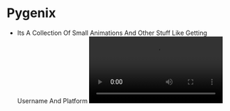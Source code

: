 # Pygenix
-  Its A Collection Of Small Animations And Other Stuff Like Getting Username And Platform
<video src="https://vod-progressive.akamaized.net/exp=1624995448~acl=%2A%2F2689662098.mp4%2A~hmac=b031c0aedb412e92a21483709726a4d044ee73e33847b7098d8fa9b7f42c4d34/vimeo-prod-skyfire-std-us/01/3792/22/568964842/2689662098.mp4?download=1&filename=Screencast+2021-06-29+19%3A30%3A50.mp4.mp4" ></video>
